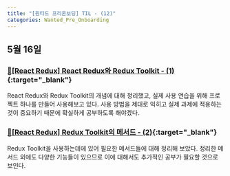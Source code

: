```yaml
---
title: "[원티드 프리온보딩] TIL - (12)"
categories: Wanted_Pre_Onboarding
---
```


## 5월 16일

### [🔗[React Redux] React Redux와 Redux Toolkit - (1)](https://moon-ga.github.io/react_redux/1-what-is-react-redux/){:target="\_blank"}

React Redux와 Redux Toolkit의 개념에 대해 정리했고, 실제 사용 연습을 위해 프로젝트 하나를 만들어 사용해보고 있다. 사용 방법을 제대로 익히고 실제 과제에 적용하는 것이 중요하기 때문에 확실하게 공부하도록 해야겠다.

### [🔗[React Redux] Redux Toolkit의 메서드 - (2)](https://moon-ga.github.io/react_redux/2-redux-toolkit-methods/){:target="\_blank"}

Redux Toolkit을 사용하는데에 있어 필요한 메서드들에 대해 정리해 보았다. 정리한 메서드 외에도 다양한 기능들이 있으므로 이에 대해서도 추가적인 공부가 필요할 것으로 보인다.
